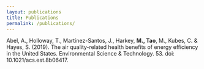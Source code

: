 ```yaml
---
layout: publications
title: Publications
permalink: /publications/
---
```

<p>
  
Abel, A., Holloway, T., Martínez-Santos, J., Harkey, **M., Tao**, M., Kubes, C. & Hayes, S. (2019). The air quality-related health benefits of energy efficiency in the United States. Environmental Science & Technology. 53. doi: 10.1021/acs.est.8b06417.  


